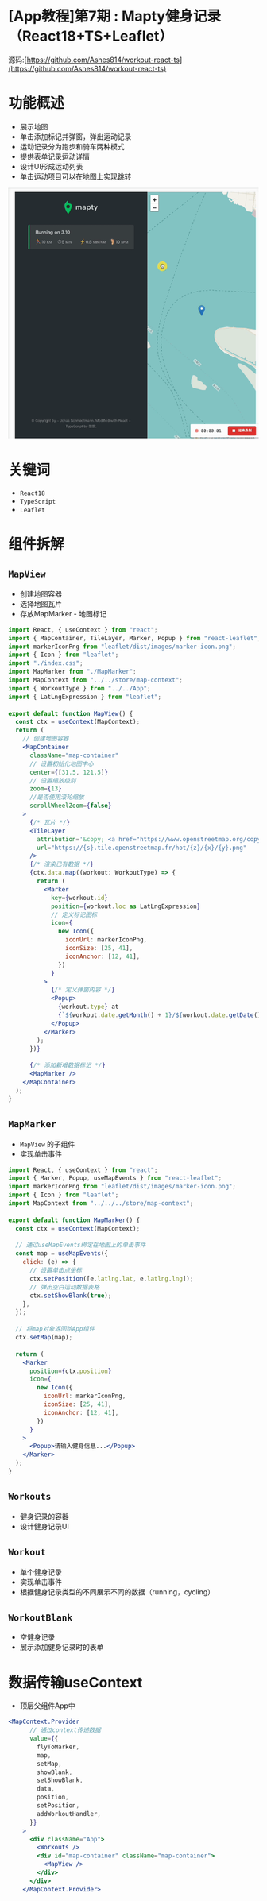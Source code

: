 # [App教程]第7期 : Mapty健身记录（React18+TS+Leaflet）

源码:[https://github.com/Ashes814/workout-react-ts](https://github.com/Ashes814/workout-react-ts)

# 功能概述

- 展示地图
- 单击添加标记并弹窗，弹出运动记录
- 运动记录分为跑步和骑车两种模式
- 提供表单记录运动详情
- 设计UI形成运动列表
- 单击运动项目可以在地图上实现跳转

![20230720_181202.gif](%5BApp%E6%95%99%E7%A8%8B%5D%E7%AC%AC7%E6%9C%9F%20Mapty%E5%81%A5%E8%BA%AB%E8%AE%B0%E5%BD%95%EF%BC%88React18+TS+Leaflet%EF%BC%89%20f88ec49a82b745a5b5a8cb804d59ea00/20230720_181202.gif)

# 关键词

- `React18`
- `TypeScript`
- `Leaflet`

# 组件拆解

## `MapView`

- 创建地图容器
- 选择地图瓦片
- 存放MapMarker - 地图标记

```jsx
import React, { useContext } from "react";
import { MapContainer, TileLayer, Marker, Popup } from "react-leaflet";
import markerIconPng from "leaflet/dist/images/marker-icon.png";
import { Icon } from "leaflet";
import "./index.css";
import MapMarker from "./MapMarker";
import MapContext from "../../store/map-context";
import { WorkoutType } from "../../App";
import { LatLngExpression } from "leaflet";

export default function MapView() {
  const ctx = useContext(MapContext);
  return (
    // 创建地图容器
    <MapContainer
      className="map-container"
      // 设置初始化地图中心
      center={[31.5, 121.5]}
      // 设置缩放级别
      zoom={13}
      //是否使用滚轮缩放
      scrollWheelZoom={false}
    >
      {/* 瓦片 */}
      <TileLayer
        attribution='&copy; <a href="https://www.openstreetmap.org/copyright">OpenStreetMap</a> contributors'
        url="https://{s}.tile.openstreetmap.fr/hot/{z}/{x}/{y}.png"
      />
      {/* 渲染已有数据 */}
      {ctx.data.map((workout: WorkoutType) => {
        return (
          <Marker
            key={workout.id}
            position={workout.loc as LatLngExpression}
            // 定义标记图标
            icon={
              new Icon({
                iconUrl: markerIconPng,
                iconSize: [25, 41],
                iconAnchor: [12, 41],
              })
            }
          >
            {/* 定义弹窗内容 */}
            <Popup>
              {workout.type} at
              {`${workout.date.getMonth() + 1}/${workout.date.getDate()}`}.
            </Popup>
          </Marker>
        );
      })}

      {/* 添加新增数据标记 */}
      <MapMarker />
    </MapContainer>
  );
}
```

## `MapMarker`

- `MapView` 的子组件
- 实现单击事件

```jsx
import React, { useContext } from "react";
import { Marker, Popup, useMapEvents } from "react-leaflet";
import markerIconPng from "leaflet/dist/images/marker-icon.png";
import { Icon } from "leaflet";
import MapContext from "../../../store/map-context";

export default function MapMarker() {
  const ctx = useContext(MapContext);

  // 通过useMapEvents绑定在地图上的单击事件
  const map = useMapEvents({
    click: (e) => {
      // 设置单击点坐标
      ctx.setPosition([e.latlng.lat, e.latlng.lng]);
      // 弹出空白运动数据表格
      ctx.setShowBlank(true);
    },
  });

  // 将map对象返回给App组件
  ctx.setMap(map);

  return (
    <Marker
      position={ctx.position}
      icon={
        new Icon({
          iconUrl: markerIconPng,
          iconSize: [25, 41],
          iconAnchor: [12, 41],
        })
      }
    >
      <Popup>请输入健身信息...</Popup>
    </Marker>
  );
}
```

## `Workouts`

- 健身记录的容器
- 设计健身记录UI

## `Workout`

- 单个健身记录
- 实现单击事件
- 根据健身记录类型的不同展示不同的数据（running，cycling）

## `WorkoutBlank`

- 空健身记录
- 展示添加健身记录时的表单

# 数据传输useContext

- 顶层父组件App中

```jsx
<MapContext.Provider
      // 通过context传递数据
      value={{
        flyToMarker,
        map,
        setMap,
        showBlank,
        setShowBlank,
        data,
        position,
        setPosition,
        addWorkoutHandler,
      }}
    >
      <div className="App">
        <Workouts />
        <div id="map-container" className="map-container">
          <MapView />
        </div>
      </div>
    </MapContext.Provider>
```
